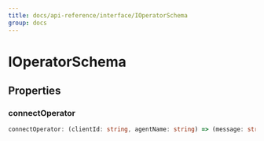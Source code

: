 ```yaml
---
title: docs/api-reference/interface/IOperatorSchema
group: docs
---
```


# IOperatorSchema

## Properties

### connectOperator

```ts
connectOperator: (clientId: string, agentName: string) => (message: string, next: (answer: string) => void) => DisposeFn$2
```
